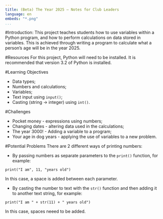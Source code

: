 ```yaml
---
title: (Beta) The Year 2025 — Notes for Club Leaders
language: en
embeds: "*.png"
...
```


#Introduction:
This project teaches students how to use variables within a Python program, and how to perform calculations on data stored in variables. This is achieved through writing a program to calculate what a person’s age will be in the year 2025.

#Resources
For this project, Python will need to be installed. It is recommended that version 3.2 of Python is installed.

#Learning Objectives
+ Data types;
+ Numbers and calculations;
+ Variables;
+ Text input using `input()`;
+ Casting (string → integer) using `int()`.

#Challenges
+ Pocket money - expressions using numbers;
+ Changing dates - altering data used in the calculations;
+ The year 3000! - Adding a variable to a program;
+ Your age in dog years - applying the use of variables to a new problem.

#Potential Problems
There are 2 different ways of printing numbers:

+ By passing numbers as separate parameters to the `print()` function, for example:

```{.language-python}
print("I am", 11, "years old")
```

In this case, a space is added between each parameter.

+ By casting the number to text with the `str()` function and then adding it to another text string, for example:

```{.language-python}
print("I am " + str(11) + " years old")
```

In this case, spaces neeed to be added.

